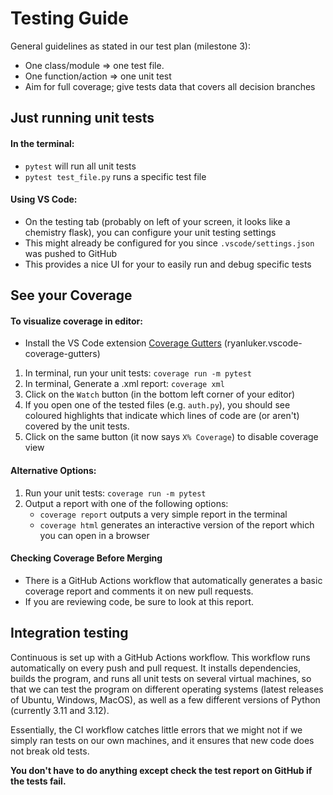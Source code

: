 # Testing Guide

General guidelines as stated in our test plan (milestone 3):
- One class/module ⇒ one test file. 
- One function/action ⇒ one unit test
- Aim for full coverage; give tests data that covers all decision branches

## Just running unit tests
#### In the terminal:
- `pytest` will run all unit tests
- `pytest test_file.py` runs a specific test file

#### Using VS Code:
- On the testing tab (probably on left of your screen, it looks like a chemistry flask), you can configure your unit testing settings
- This might already be configured for you since `.vscode/settings.json` was pushed to GitHub
- This provides a nice UI for your to easily run and debug specific tests


## See your Coverage

#### To visualize coverage in editor:
- Install the VS Code extension [Coverage Gutters](https://marketplace.visualstudio.com/items?itemName=ryanluker.vscode-coverage-gutters) (ryanluker.vscode-coverage-gutters)

1. In terminal, run your unit tests: `coverage run -m pytest`
2. In terminal, Generate a .xml report: `coverage xml`
3. Click on the `Watch` button (in the bottom left corner of your editor)
4. If you open one of the tested files (e.g. `auth.py`), you should see coloured highlights that indicate which lines of code are (or aren't) covered by the unit tests.
5. Click on the same button (it now says `X% Coverage`) to disable coverage view

#### Alternative Options:
1. Run your unit tests: `coverage run -m pytest`
2. Output a report with one of the following options:
   - `coverage report` outputs a very simple report in the terminal
   - `coverage html` generates an interactive version of the report which you can open in a browser

#### Checking Coverage Before Merging
- There is a GitHub Actions workflow that automatically generates a basic coverage report and comments it on new pull requests. 
- If you are reviewing code, be sure to look at this report.

## Integration testing
Continuous is set up with a GitHub Actions workflow. This workflow runs automatically on every push and pull request. It installs dependencies, builds the program, and runs all unit tests on several virtual machines, so that we can test the program on different operating systems (latest releases of Ubuntu, Windows, MacOS), as well as a few different versions of Python (currently 3.11 and 3.12). 

Essentially, the CI workflow catches little errors that we might not if we simply ran tests on our own machines, and it ensures that new code does not break old tests.

**You don't have to do anything except check the test report on GitHub if the tests fail.**
